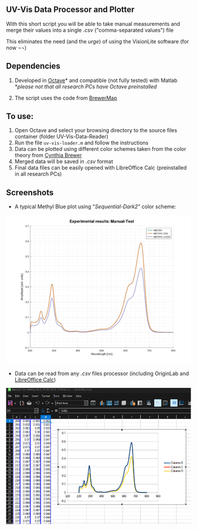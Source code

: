 ## **UV-Vis Data Processor and Plotter**

With this short script you will be able to take manual measurements
and merge their values into a single _.csv_ ("comma-separated values") file

This eliminates the need (and the _urge_) of using the VisionLite software (for now ¬¬)

## **Dependencies**

1. Developed in [Octave](https://octave.org)* and compatible (not fully tested) with Matlab
*_please not that all research PCs have Octave preinstalled_

2. The script uses the code from [BrewerMap](https://github.com/DrosteEffect/BrewerMap)

## **To use:**

1. Open Octave and select your browsing directory to the source files container (folder UV-Vis-Data-Reader)
2. Run the file `uv-vis-loader.m` and follow the instructions
3. Data can be plotted using different color schemes taken from the color theory from [Cynthia Brewer](http://colorbrewer.org)
4. Merged data will be saved in _.csv_ format
5. Final data files can be easily opened with LibreOffice Calc (preinstalled in all research PCs)

## **Screenshots**

- A typical Methyl Blue plot using "_Sequential-Dark2_" color scheme:

![image](https://github.com/dzalf/UV-Vis-Data-Reader/blob/main/Test%20Data/Methyl-Blue-Test.png)

- Data can be read from any _.csv_ files processor (including OriginLab and [LibreOffice Calc](https://www.libreoffice.org))

![image](https://github.com/dzalf/UV-Vis-Data-Reader/blob/main/Test%20Data/Merged_Data_csv_Libre-Office.png)


